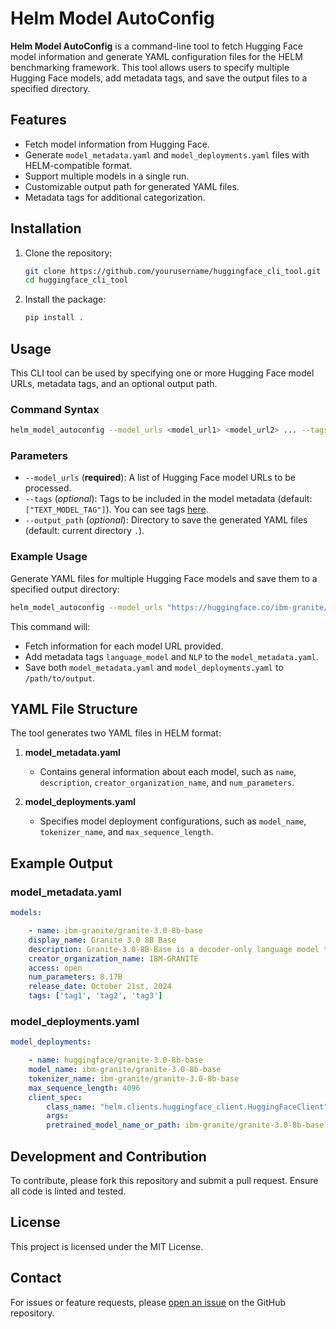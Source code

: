 
# Helm Model AutoConfig

**Helm Model AutoConfig** is a command-line tool to fetch Hugging Face model information and generate YAML configuration files for the HELM benchmarking framework. This tool allows users to specify multiple Hugging Face models, add metadata tags, and save the output files to a specified directory.

## Features

- Fetch model information from Hugging Face.
- Generate `model_metadata.yaml` and `model_deployments.yaml` files with HELM-compatible format.
- Support multiple models in a single run.
- Customizable output path for generated YAML files.
- Metadata tags for additional categorization.

## Installation

1. Clone the repository:
    ```bash
    git clone https://github.com/yourusername/huggingface_cli_tool.git
    cd huggingface_cli_tool
    ```

2. Install the package:
    ```bash
    pip install .
    ```

## Usage

This CLI tool can be used by specifying one or more Hugging Face model URLs, metadata tags, and an optional output path.

### Command Syntax

```bash
helm_model_autoconfig --model_urls <model_url1> <model_url2> ... --tags <tag1> <tag2> ... --output_path <path/to/output>
```

### Parameters

- `--model_urls` (**required**): A list of Hugging Face model URLs to be processed.
- `--tags` (*optional*): Tags to be included in the model metadata (default: `["TEXT_MODEL_TAG"]`). You can see tags [here](https://crfm-helm.readthedocs.io/en/latest/adding_new_models/#model-metadata).
- `--output_path` (*optional*): Directory to save the generated YAML files (default: current directory `.`).

### Example Usage

Generate YAML files for multiple Hugging Face models and save them to a specified output directory:

```bash
helm_model_autoconfig --model_urls "https://huggingface.co/ibm-granite/granite-3.0-8b-base" "https://huggingface.co/ibm-granite/granite-3.0-8b-instruct" --tags TEXT_MODEL_TAG, PARTIAL_FUNCTIONALITY_TEXT_MODEL_TAG --output_path /path/to/output
```

This command will:
- Fetch information for each model URL provided.
- Add metadata tags `language_model` and `NLP` to the `model_metadata.yaml`.
- Save both `model_metadata.yaml` and `model_deployments.yaml` to `/path/to/output`.

## YAML File Structure

The tool generates two YAML files in HELM format:

1. **model_metadata.yaml**
   - Contains general information about each model, such as `name`, `description`, `creator_organization_name`, and `num_parameters`.

2. **model_deployments.yaml**
   - Specifies model deployment configurations, such as `model_name`, `tokenizer_name`, and `max_sequence_length`.

## Example Output

### model_metadata.yaml

```yaml
models:

    - name: ibm-granite/granite-3.0-8b-base
    display_name: Granite 3.0 8B Base
    description: Granite-3.0-8B-Base is a decoder-only language model to support a variety of text-to-text generation tasks. It is trained from scratch following a two-stage training strategy. In the first stage, it is trained on 10 trillion tokens sourced from diverse domains. During the second stage, it is further trained on 2 trillion tokens using a carefully curated mix of high-quality data, aiming to enhance its performance on specific tasks.
    creator_organization_name: IBM-GRANITE
    access: open
    num_parameters: 8.17B
    release_date: October 21st, 2024
    tags: ['tag1', 'tag2', 'tag3']

```

### model_deployments.yaml

```yaml
model_deployments:

    - name: huggingface/granite-3.0-8b-base
    model_name: ibm-granite/granite-3.0-8b-base
    tokenizer_name: ibm-granite/granite-3.0-8b-base
    max_sequence_length: 4096
    client_spec:
        class_name: "helm.clients.huggingface_client.HuggingFaceClient"
        args:
        pretrained_model_name_or_path: ibm-granite/granite-3.0-8b-base
```

## Development and Contribution

To contribute, please fork this repository and submit a pull request. Ensure all code is linted and tested.

## License

This project is licensed under the MIT License.

## Contact

For issues or feature requests, please [open an issue](https://github.com/yourusername/huggingface_cli_tool/issues) on the GitHub repository.